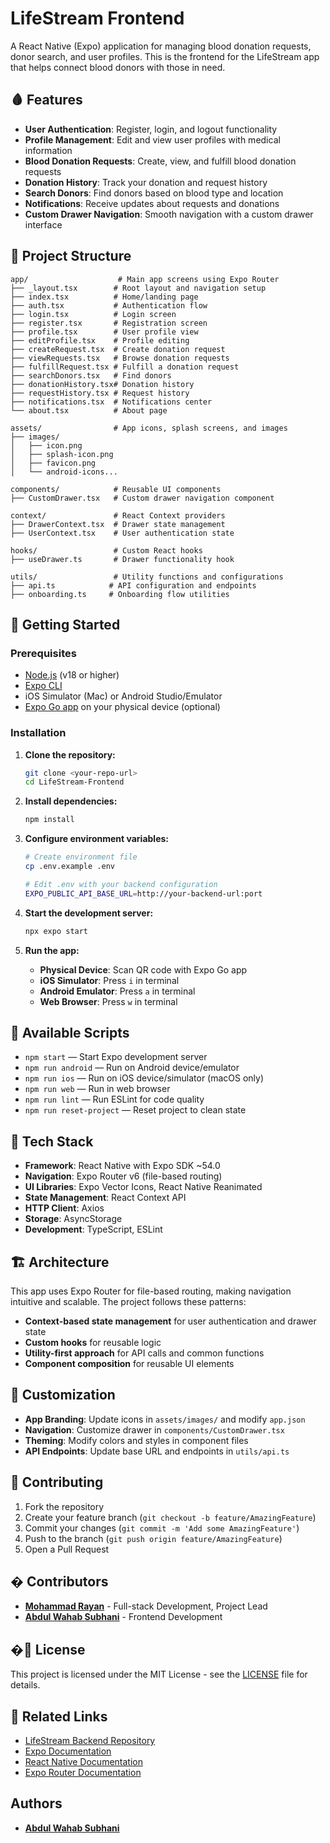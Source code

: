 # LifeStream Frontend

A React Native (Expo) application for managing blood donation requests, donor search, and user profiles. This is the frontend for the LifeStream app that helps connect blood donors with those in need.

## 🩸 Features

- **User Authentication**: Register, login, and logout functionality
- **Profile Management**: Edit and view user profiles with medical information
- **Blood Donation Requests**: Create, view, and fulfill blood donation requests
- **Donation History**: Track your donation and request history
- **Search Donors**: Find donors based on blood type and location
- **Notifications**: Receive updates about requests and donations
- **Custom Drawer Navigation**: Smooth navigation with a custom drawer interface

## 📁 Project Structure

```
app/                    # Main app screens using Expo Router
├── _layout.tsx        # Root layout and navigation setup
├── index.tsx          # Home/landing page
├── auth.tsx           # Authentication flow
├── login.tsx          # Login screen
├── register.tsx       # Registration screen
├── profile.tsx        # User profile view
├── editProfile.tsx    # Profile editing
├── createRequest.tsx  # Create donation request
├── viewRequests.tsx   # Browse donation requests
├── fulfillRequest.tsx # Fulfill a donation request
├── searchDonors.tsx   # Find donors
├── donationHistory.tsx# Donation history
├── requestHistory.tsx # Request history
├── notifications.tsx  # Notifications center
└── about.tsx          # About page

assets/                # App icons, splash screens, and images
├── images/
│   ├── icon.png
│   ├── splash-icon.png
│   ├── favicon.png
│   └── android-icons...

components/            # Reusable UI components
├── CustomDrawer.tsx   # Custom drawer navigation component

context/               # React Context providers
├── DrawerContext.tsx  # Drawer state management
├── UserContext.tsx    # User authentication state

hooks/                 # Custom React hooks
├── useDrawer.ts       # Drawer functionality hook

utils/                 # Utility functions and configurations
├── api.ts            # API configuration and endpoints
├── onboarding.ts     # Onboarding flow utilities
```

## 🚀 Getting Started

### Prerequisites
- [Node.js](https://nodejs.org/) (v18 or higher)
- [Expo CLI](https://docs.expo.dev/get-started/installation/)
- iOS Simulator (Mac) or Android Studio/Emulator
- [Expo Go app](https://expo.dev/client) on your physical device (optional)

### Installation

1. **Clone the repository:**
   ```bash
   git clone <your-repo-url>
   cd LifeStream-Frontend
   ```

2. **Install dependencies:**
   ```bash
   npm install
   ```

3. **Configure environment variables:**
   ```bash
   # Create environment file
   cp .env.example .env
   
   # Edit .env with your backend configuration
   EXPO_PUBLIC_API_BASE_URL=http://your-backend-url:port
   ```

4. **Start the development server:**
   ```bash
   npx expo start
   ```

5. **Run the app:**
   - **Physical Device**: Scan QR code with Expo Go app
   - **iOS Simulator**: Press `i` in terminal
   - **Android Emulator**: Press `a` in terminal
   - **Web Browser**: Press `w` in terminal

## 📱 Available Scripts

- `npm start` — Start Expo development server
- `npm run android` — Run on Android device/emulator
- `npm run ios` — Run on iOS device/simulator (macOS only)
- `npm run web` — Run in web browser
- `npm run lint` — Run ESLint for code quality
- `npm run reset-project` — Reset project to clean state

## 🔧 Tech Stack

- **Framework**: React Native with Expo SDK ~54.0
- **Navigation**: Expo Router v6 (file-based routing)
- **UI Libraries**: Expo Vector Icons, React Native Reanimated
- **State Management**: React Context API
- **HTTP Client**: Axios
- **Storage**: AsyncStorage
- **Development**: TypeScript, ESLint

## 🏗️ Architecture

This app uses Expo Router for file-based routing, making navigation intuitive and scalable. The project follows these patterns:

- **Context-based state management** for user authentication and drawer state
- **Custom hooks** for reusable logic
- **Utility-first approach** for API calls and common functions
- **Component composition** for reusable UI elements

## 🎨 Customization

- **App Branding**: Update icons in `assets/images/` and modify `app.json`
- **Navigation**: Customize drawer in `components/CustomDrawer.tsx`
- **Theming**: Modify colors and styles in component files
- **API Endpoints**: Update base URL and endpoints in `utils/api.ts`

## 🤝 Contributing

1. Fork the repository
2. Create your feature branch (`git checkout -b feature/AmazingFeature`)
3. Commit your changes (`git commit -m 'Add some AmazingFeature'`)
4. Push to the branch (`git push origin feature/AmazingFeature`)
5. Open a Pull Request

## � Contributors

- **[Mohammad Rayan](https://github.com/Mohammad-Rayan)** - Full-stack Development, Project Lead
- **[Abdul Wahab Subhani](https://github.com/Abdul-Wahab-Subhani)** - Frontend Development

## �📄 License

This project is licensed under the MIT License - see the [LICENSE](LICENSE) file for details.

## 🔗 Related Links

- [LifeStream Backend Repository](link-to-backend-repo)
- [Expo Documentation](https://docs.expo.dev/)
- [React Native Documentation](https://reactnative.dev/docs/getting-started)
- [Expo Router Documentation](https://docs.expo.dev/router/introduction/)

## Authors
- **[Abdul Wahab Subhani](https://github.com/Abdul-Wahab-Subhani)**

